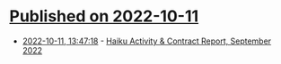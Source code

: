 # [Published on 2022-10-11](index.md)

* [2022-10-11, 13:47:18](https://lobste.rs/s/ogcqv1/haiku_activity_contract_report) - [Haiku Activity & Contract Report, September 2022](https://www.haiku-os.org/blog/waddlesplash/2022-10-10_haiku_activity_contract_report_september_2022/)
